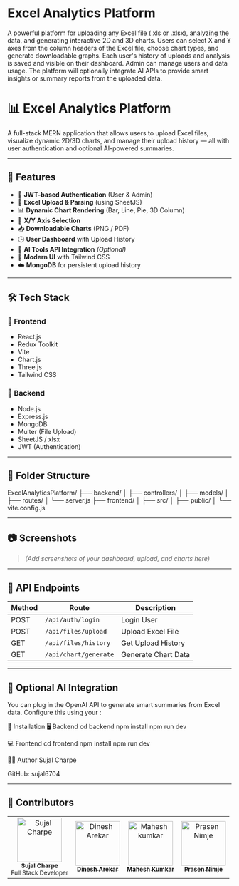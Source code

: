 # Excel Analytics Platform

A powerful platform for uploading any Excel file (.xls or .xlsx), analyzing the data, and generating
interactive 2D and 3D charts. Users can select X and Y axes from the column headers of the Excel file,
choose chart types, and generate downloadable graphs. Each user's history of uploads and analysis is saved
and visible on their dashboard. Admin can manage users and data usage. The platform will optionally
integrate AI APIs to provide smart insights or summary reports from the uploaded data.


# 📊 Excel Analytics Platform

A full-stack MERN application that allows users to upload Excel files, visualize dynamic 2D/3D charts, and manage their upload history — all with user authentication and optional AI-powered summaries.

---

## 🚀 Features

- 🔐 **JWT-based Authentication** (User & Admin)
- 📁 **Excel Upload & Parsing** (using SheetJS)
- 📊 **Dynamic Chart Rendering** (Bar, Line, Pie, 3D Column)
- 🧭 **X/Y Axis Selection**
- 📥 **Downloadable Charts** (PNG / PDF)
- 🕓 **User Dashboard** with Upload History
- 🤖 **AI Tools API Integration** *(Optional)*
- 🧼 **Modern UI** with Tailwind CSS
- ☁️ **MongoDB** for persistent upload history

---

## 🛠️ Tech Stack

### 🔹 Frontend
- React.js
- Redux Toolkit
- Vite
- Chart.js
- Three.js
- Tailwind CSS

### 🔹 Backend
- Node.js
- Express.js
- MongoDB
- Multer (File Upload)
- SheetJS / xlsx
- JWT (Authentication)

---

## 📂 Folder Structure

ExcelAnalyticsPlatform/
├── backend/
│ ├── controllers/
│ ├── models/
│ ├── routes/
│ └── server.js
├── frontend/
│ ├── src/
│ ├── public/
│ └── vite.config.js


---

## 📷 Screenshots

> *(Add screenshots of your dashboard, upload, and charts here)*

---

## 🧪 API Endpoints

| Method | Route                  | Description              |
|--------|------------------------|--------------------------|
| POST   | `/api/auth/login`      | Login User               |
| POST   | `/api/files/upload`    | Upload Excel File        |
| GET    | `/api/files/history`   | Get Upload History       |
| GET    | `/api/chart/generate`  | Generate Chart Data      |

---

## 🧠 Optional AI Integration

You can plug in the OpenAI API to generate smart summaries from Excel data. Configure this using your :


🧾 Installation
🖥 Backend
cd backend
npm install
npm run dev

💻 Frontend
cd frontend
npm install
npm run dev


🙋‍♂️ Author
Sujal Charpe

GitHub: sujal6704






<hr>

<h2>🤝 Contributors</h2>

<table>
  <tr>
    <td align="center">
      <a href="https://github.com/sujal6704">
        <img src="https://avatars.githubusercontent.com/u/12345678?v=4" width="100px;" alt="Sujal Charpe"/><br />
        <sub><b>Sujal Charpe</b></sub>
      </a>
      <br />
      <small>Full Stack Developer</small>
    </td>
    <td align="center">
      <a href="https://github.com/Dinesharekar15">
        <img src="https://avatars.githubusercontent.com/u/87654321?v=4" width="100px;" alt="Dinesh Arekar"/><br />
        <sub><b>Dinesh Arekar</b></sub>
      </a>
      <br />
    </td>
    <td align="center">
      <a href="https://github.com/MShriK17">
        <img src="https://avatars.githubusercontent.com/u/11223344?v=4" width="100px;" alt="Mahesh kumkar"/><br />
        <sub><b>Mahesh Kumkar</b></sub>
      </a>
      <br />
    </td>
   <td align="center">
      <a href="https://github.com/Prasen8">
        <img src="https://avatars.githubusercontent.com/u/11223344?v=4" width="100px;" alt="Prasen Nimje"/><br />
        <sub><b>Prasen Nimje</b></sub>
      </a>
      <br />
    </td>
  </tr>
</table>


 
